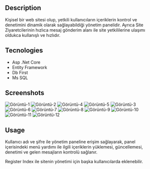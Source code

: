 ## Description

Kişisel bir web sitesi olup, yetkili kullanıcıların içeriklerin kontrol ve denetimini dinamik olarak sağlayabildiği yönetim panelidir. Ayrıca Site Ziyaretcilerinin hızlıca mesaj gönderim alanı ile site yetkililerine ulaşımı oldukca kullanışlı ve hızlıdır.

## Tecnologies

* Asp .Net Core
* Entity Framework
* Db First
* Ms SQL

## Screenshots

![Görüntü-1](https://i.ibb.co/p2QF6fW/image.png)
![Görüntü-2](https://i.ibb.co/FmD3p0H/001.png)
![Görüntü-4](https://i.ibb.co/5Y740ZG/002.png)
![Görüntü-5](https://i.ibb.co/SV6pmTL/003.png)
![Görüntü-3](https://i.ibb.co/JjTg37k/1.png)
![Görüntü-6](https://i.ibb.co/qp5tcSC/2.png)
![Görüntü-7](https://i.ibb.co/gP78GHw/3.png)
![Görüntü-8](https://i.ibb.co/Zxct3hF/4.png)
![Görüntü-9](https://i.ibb.co/99hk5tm/5.png)
![Görüntü-10](https://i.ibb.co/jTpVsgT/6.png)
![Görüntü-11](https://i.ibb.co/t4Kj9Jt/7.png)
![Görüntü-12](https://i.ibb.co/JmJpPw7/8.png)


## Usage

Kullanıcı adı ve şifre ile yönetim paneline erişim sağlayarak, panel içerisindeki menü yardımı ile ilgili içeriklerin yüklemesi, güncellemesi, denetimi ve gelen mesajların kontrolü sağlanır.

Register Index ile sitenin yönetimi için başka kullanıcılarda eklenebilir.
